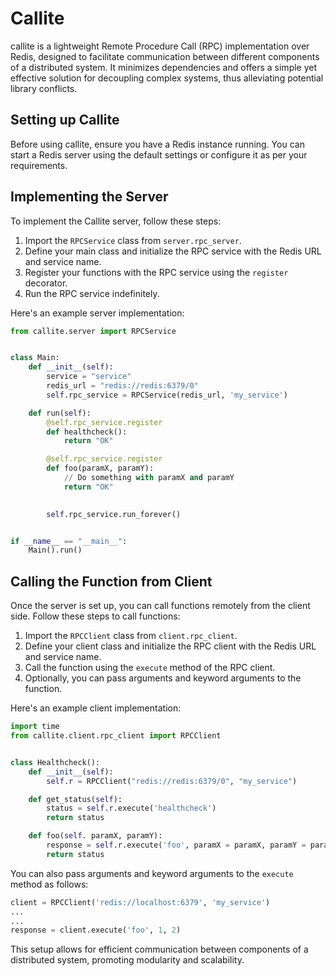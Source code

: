 # Callite

callite is a lightweight Remote Procedure Call (RPC) implementation over Redis, designed to facilitate communication between different components of a distributed system. It minimizes dependencies and offers a simple yet effective solution for decoupling complex systems, thus alleviating potential library conflicts.

## Setting up Callite

Before using callite, ensure you have a Redis instance running. You can start a Redis server using the default settings or configure it as per your requirements.

## Implementing the Server

To implement the Callite server, follow these steps:

1. Import the `RPCService` class from `server.rpc_server`.
2. Define your main class and initialize the RPC service with the Redis URL and service name.
3. Register your functions with the RPC service using the `register` decorator.
4. Run the RPC service indefinitely.

Here's an example server implementation:

```python
from callite.server import RPCService


class Main:
    def __init__(self):
        service = "service"
        redis_url = "redis://redis:6379/0"
        self.rpc_service = RPCService(redis_url, 'my_service')

    def run(self):
        @self.rpc_service.register
        def healthcheck():
            return "OK"

        @self.rpc_service.register
        def foo(paramX, paramY):
            // Do something with paramX and paramY
            return "OK"

        
        self.rpc_service.run_forever()


if __name__ == "__main__":
    Main().run()
```

## Calling the Function from Client

Once the server is set up, you can call functions remotely from the client side. Follow these steps to call functions:

1. Import the `RPCClient` class from `client.rpc_client`.
2. Define your client class and initialize the RPC client with the Redis URL and service name.
3. Call the function using the `execute` method of the RPC client.
4. Optionally, you can pass arguments and keyword arguments to the function.

Here's an example client implementation:

```python
import time
from callite.client.rpc_client import RPCClient


class Healthcheck():
    def __init__(self):
        self.r = RPCClient("redis://redis:6379/0", "my_service")

    def get_status(self):
        status = self.r.execute('healthcheck')
        return status

    def foo(self. paramX, paramY):
        response = self.r.execute('foo', paramX = paramX, paramY = paramY)
        return status


```

You can also pass arguments and keyword arguments to the `execute` method as follows:

```python
client = RPCClient('redis://localhost:6379', 'my_service')
...
...
response = client.execute('foo', 1, 2)
```
This setup allows for efficient communication between components of a distributed system, promoting modularity and scalability.
